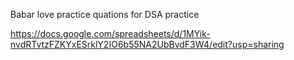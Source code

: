 Babar love practice quations for DSA practice

https://docs.google.com/spreadsheets/d/1MYik-nvdRTvtzFZKYxESrklY2IO6b55NA2UbBvdF3W4/edit?usp=sharing